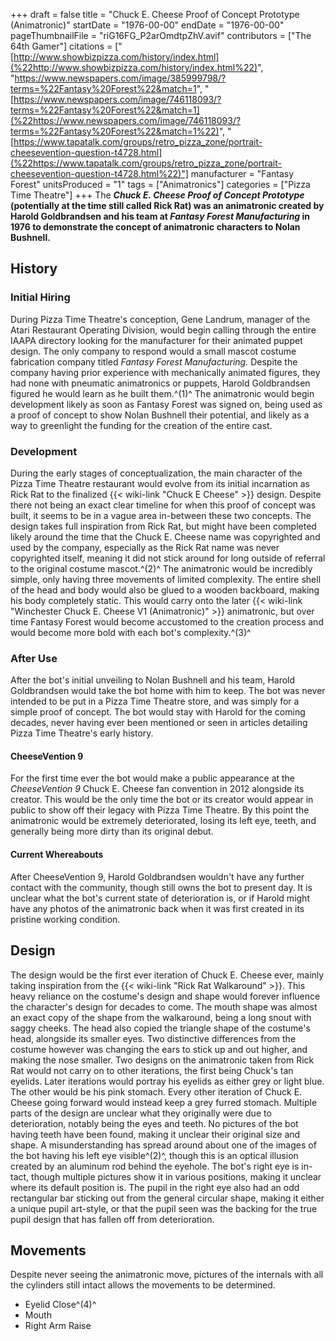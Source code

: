 +++
draft = false
title = "Chuck E. Cheese Proof of Concept Prototype (Animatronic)"
startDate = "1976-00-00"
endDate = "1976-00-00"
pageThumbnailFile = "riG16FG_P2arOmdtpZhV.avif"
contributors = ["The 64th Gamer"]
citations = ["[http://www.showbizpizza.com/history/index.html](%22http://www.showbizpizza.com/history/index.html%22)", "https://www.newspapers.com/image/385999798/?terms=%22Fantasy%20Forest%22&match=1", "[https://www.newspapers.com/image/746118093/?terms=%22Fantasy%20Forest%22&match=1](%22https://www.newspapers.com/image/746118093/?terms=%22Fantasy%20Forest%22&match=1%22)", "[https://www.tapatalk.com/groups/retro_pizza_zone/portrait-cheesevention-question-t4728.html](%22https://www.tapatalk.com/groups/retro_pizza_zone/portrait-cheesevention-question-t4728.html%22)"]
manufacturer = "Fantasy Forest"
unitsProduced = "1"
tags = ["Animatronics"]
categories = ["Pizza Time Theatre"]
+++
The ***Chuck E. Cheese Proof of Concept Prototype* (potentially at the time still called Rick Rat) was an animatronic created by Harold Goldbrandsen and his team at *Fantasy Forest Manufacturing* in 1976 to demonstrate the concept of animatronic characters to Nolan Bushnell.**

## History

### Initial Hiring

During Pizza Time Theatre's conception, Gene Landrum, manager of the Atari Restaurant Operating Division, would begin calling through the entire IAAPA directory looking for the manufacturer for their animated puppet design. The only company to respond would a small mascot costume fabrication company titled *Fantasy Forest Manufacturing.* Despite the company having prior experience with mechanically animated figures, they had none with pneumatic animatronics or puppets, Harold Goldbrandsen figured he would learn as he built them.^(1)^
The animatronic would begin development likely as soon as Fantasy Forest was signed on, being used as a proof of concept to show Nolan Bushnell their potential, and likely as a way to greenlight the funding for the creation of the entire cast.

### Development

During the early stages of conceptualization, the main character of the Pizza Time Theatre restaurant would evolve from its initial incarnation as Rick Rat to the finalized {{< wiki-link "Chuck E Cheese" >}} design. Despite there not being an exact clear timeline for when this proof of concept was built, it seems to be in a vague area in-between these two concepts. The design takes full inspiration from Rick Rat, but might have been completed likely around the time that the Chuck E. Cheese name was copyrighted and used by the company, especially as the Rick Rat name was never copyrighted itself, meaning it did not stick around for long outside of referral to the original costume mascot.^(2)^
The animatronic would be incredibly simple, only having three movements of limited complexity. The entire shell of the head and body would also be glued to a wooden backboard, making his body completely static. This would carry onto the later {{< wiki-link "Winchester Chuck E. Cheese V1 (Animatronic)" >}} animatronic, but over time Fantasy Forest would become accustomed to the creation process and would become more bold with each bot's complexity.^(3)^

### After Use

After the bot's initial unveiling to Nolan Bushnell and his team, Harold Goldbrandsen would take the bot home with him to keep. The bot was never intended to be put in a Pizza Time Theatre store, and was simply for a simple proof of concept. The bot would stay with Harold for the coming decades, never having ever been mentioned or seen in articles detailing Pizza Time Theatre's early history.

#### CheeseVention 9

For the first time ever the bot would make a public appearance at the *CheeseVention 9* Chuck E. Cheese fan convention in 2012 alongside its creator. This would be the only time the bot or its creator would appear in public to show off their legacy with Pizza Time Theatre. By this point the animatronic would be extremely deteriorated, losing its left eye, teeth, and generally being more dirty than its original debut.

#### Current Whereabouts

After CheeseVention 9, Harold Goldbrandsen wouldn't have any further contact with the community, though still owns the bot to present day. It is unclear what the bot's current state of deterioration is, or if Harold might have any photos of the animatronic back when it was first created in its pristine working condition.

## Design

The design would be the first ever iteration of Chuck E. Cheese ever, mainly taking inspiration from the {{< wiki-link "Rick Rat Walkaround" >}}. This heavy reliance on the costume's design and shape would forever influence the character's design for decades to come.
The mouth shape was almost an exact copy of the shape from the walkaround, being a long snout with saggy cheeks. The head also copied the triangle shape of the costume's head, alongside its smaller eyes. Two distinctive differences from the costume however was changing the ears to stick up and out higher, and making the nose smaller.
Two designs on the animatronic taken from Rick Rat would not carry on to other iterations, the first being Chuck's tan eyelids. Later iterations would portray his eyelids as either grey or light blue. The other would be his pink stomach. Every other iteration of Chuck E. Cheese going forward would instead keep a grey furred stomach.
Multiple parts of the design are unclear what they originally were due to deterioration, notably being the eyes and teeth. No pictures of the bot having teeth have been found, making it unclear their original size and shape. A misunderstanding has spread around about one of the images of the bot having his left eye visible^(2)^, though this is an optical illusion created by an aluminum rod behind the eyehole. The bot's right eye is in-tact, though multiple pictures show it in various positions, making it unclear where its default position is. The pupil in the right eye also had an odd rectangular bar sticking out from the general circular shape, making it either a unique pupil art-style, or that the pupil seen was the backing for the true pupil design that has fallen off from deterioration.

## Movements

Despite never seeing the animatronic move, pictures of the internals with all the cylinders still intact allows the movements to be determined.

- Eyelid Close^(4)^
- Mouth
- Right Arm Raise
